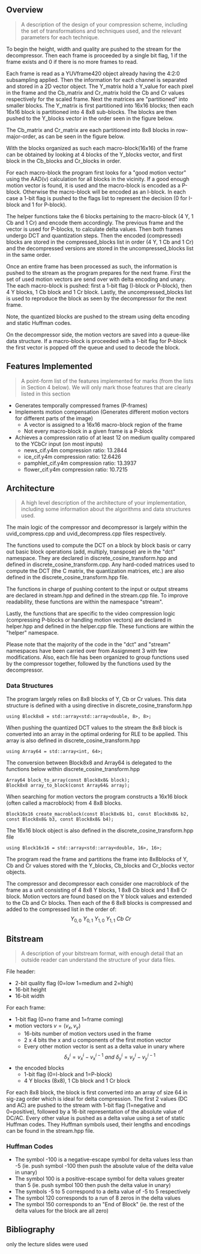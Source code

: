 ## Overview
> A description of the design of your compression scheme, including the set of transformations and techniques used, and the relevant parameters for each technique.

To begin the height, width and quality are pushed to the stream for the decompressor. Then each frame is proceeded by a single bit flag, 1 if the frame exists and 0 if there is no more frames to read.

Each frame is read as a YUVframe420 object already having the 4:2:0 subsampling applied. Then the information for each channel is separated and stored in a 2D vector object. The Y_matrix hold a Y_value for each pixel in the frame and the Cb_matrix and Cr_matrix hold the Cb and Cr values respectively for the scaled frame.
Next the matrices are "partitioned" into smaller blocks. The Y_matrix is first partitioned into 16x16 blocks; then each 16x16 block is partitioned into 4 8x8 sub-blocks. The blocks are then pushed to the Y_blocks vector in the order seen in the figure below.

The Cb_matrix and Cr_matrix are each partitioned into 8x8 blocks in row-major-order, as can be seen in the figure below.

With the blocks organized as such each macro-block(16x16) of the frame can be obtained by looking at 4 blocks of the Y_blocks vector, and first block in the Cb_blocks and Cr_blocks in order.

For each macro-block the program first looks for a "good motion vector" using the AAD(v) calculation for all blocks in the vicinity. If a good enough motion vector is found, it is used and the macro-block is encoded as a P-block. Otherwise the macro-block will be encoded as an I-block. In each case a 1-bit flag is pushed to the flags list to represent the decision (0 for I-block and 1 for P-block).

The helper functions take the 6 blocks pertaining to the macro-block (4 Y, 1 Cb and 1 Cr) and encode them accordingly. The previous frame and the vector is used for P-blocks, to calculate delta values. Then both frames undergo DCT and quantization steps. Then the encoded (compressed) blocks are stored in the compressed_blocks list in order (4 Y, 1 Cb and 1 Cr) and the decompressed versions are stored in the uncompressed_blocks list in the same order.

Once an entire frame has been processed as such, the information is pushed to the stream as the program prepares for the next frame. First the set of used motion vectors are send over with delta encoding and unary. The each macro-block is pushed: first a 1-bit flag (I-block or P-block), then 4 Y blocks, 1 Cb block and 1 Cr block. Lastly, the uncompressed_blocks list is used to reproduce the block as seen by the decompressor for the next frame.

Note, the quantized blocks are pushed to the stream using delta encoding and static Huffman codes.

On the decompressor side, the motion vectors are saved into a queue-like data structure. If a macro-block is proceeded with a 1-bit flag for P-block the first vector is popped off the queue and used to decode the block.
## Features Implemented
>A point-form list of the features implemented for marks (from the lists in Section 4 below). We will only mark those features that are clearly listed in this section

- Generates temporally compressed frames (P-frames)
- Implements motion compensation (Generates different motion vectors for different parts of the image)
	- A vector is assigned to a 16x16 macro-block region of the frame
	- Not every macro-block in a given frame is a P-block
- Achieves a compression ratio of at least 12 on medium quality compared to the YCbCr input (on most inputs)
	- news_cif.y4m        compression ratio: 13.2844
	- ice_cif.y4m         compression ratio: 12.6426
	- pamphlet_cif.y4m    compression ratio: 13.3937
	- flower_cif.y4m      compression ratio: 10.7215

## Architecture
>A high level description of the architecture of your implementation, including some information about the algorithms and data structures used.

The main logic of the compressor and decompressor is largely within the uvid_compress.cpp and uvid_decompress.cpp files respectively.

The functions used to compute the DCT on a block by block basis or carry out basic block operations (add, multiply, transpose) are in the "dct" namespace. They are declared in discrete_cosine_transform.hpp and defined in discrete_cosine_transform.cpp. 
Any hard-coded matrices used to compute the DCT (the C matrix, the quantization matrices, etc.) are also defined in the discrete_cosine_transform.hpp file.

The functions in charge of pushing content to the input or output streams are declared in stream.hpp and defined in the stream.cpp file. To improve readability, these functions are within the namespace "stream".

Lastly, the functions that are specific to the video compression logic (compressing P-blocks or handling motion vectors) are declared in helper.hpp and defined in the helper.cpp file. These functions are within the "helper" namespace.

Please note that the majority of the code in the "dct" and "stream" namespaces have been carried over from Assignment 3 with few modifications. Also, each file has been organized to group functions used by the compressor together, followed by the functions used by the decompressor.

### Data Structures
The program largely relies on 8x8 blocks of Y, Cb or Cr values.
This data structure is defined with a using directive in discrete_cosine_transform.hpp
```
using Block8x8 = std::array<std::array<double, 8>, 8>;
```
When pushing the quantized DCT values to the stream the 8x8 block is converted into an array in the optimal ordering for RLE to be applied. This array is also defined in discrete_cosine_transform.hpp
```
using Array64 = std::array<int, 64>;
```
The conversion between Block8x8 and Array64 is delegated to the functions below within discrete_cosine_transform.hpp
```
Array64 block_to_array(const Block8x8& block);
Block8x8 array_to_block(const Array64& array);
```

When searching for motion vectors the program constructs a 16x16 block (often called a macroblock) from 4 8x8 blocks. 
```
Block16x16 create_macroblock(const Block8x8& b1, const Block8x8& b2, const Block8x8& b3, const Block8x8& b4);
```
The 16x16 block object is also defined in the discrete_cosine_transform.hpp file
```
using Block16x16 = std::array<std::array<double, 16>, 16>;
```

The program read the frame and partitions the frame into 8x8blocks of Y, Cb and Cr values stored with the Y_blocks, Cb_blocks and Cr_blocks vector objects.

The compressor and decompressor each consider one macroblock of the frame as a unit consisting of 4 8x8 Y blocks, 1 8x8 Cb block and 1 8x8 Cr block.
Motion vectors are found based on the Y block values and extended to the Cb and Cr blocks.
Then each of the 6 8x8 blocks is compressed and added to the compressed list in the order of:
$$Y_{0,0}\ Y_{0,1}\ Y_{1,0}\ Y_{1,1}\ Cb\ Cr$$


## Bitstream
>A description of your bitstream format, with enough detail that an outside reader can understand the structure of your data files.

File header:
- 2-bit quality flag (0=low 1=medium and 2=high)
- 16-bit height
- 16-bit width

For each frame:
- 1-bit flag (0=no frame and 1=frame coming)
- motion vectors $v = (v_x,v_y)$
	- 16-bits number of motion vectors used in the frame
	- 2 x 4 bits the x and u components of the first motion vector
	- Every other motion vector is sent as a delta value in unary where $$ \delta_x^i  = v_x^i - v_x^{i-1}\ and\ \delta_y^i  = v_y^i - v_y^{i-1} $$
- the encoded blocks
	- 1-bit flag (0=I-block and 1=P-block)
	- 4 Y blocks (8x8), 1 Cb block and 1 Cr block

For each 8x8 block, the block is first converted into an array of size 64 in sig-zag order which is ideal for delta compression. The first 2 values (DC and AC) are pushed to the stream with 1-bit flag (1=negative and 0=positive), followed by a 16-bit representation of the absolute value of DC/AC. Every other value is pushed as a delta value using a set of static Huffman codes. They Huffman symbols used, their lengths and encodings can be found in the stream.hpp file. 
### Huffman Codes
- The symbol -100 is a negative-escape symbol for delta values less than -5
	(ie. push symbol -100 then push the absolute value of the delta value in unary)
- The symbol 100 is a positive-escape symbol for delta values greater than 5
	(ie. push symbol 100 then push the delta value in unary)
- The symbols -5 to 5 correspond to a delta value of -5 to 5 respectively
- The symbol 120 corresponds to a run of 8 zeros in the delta values
- The symbol 150 corresponds to an "End of Block"
	(ie. the rest of the delta values for the block are all zero)

## Bibliography
only the lecture slides were used